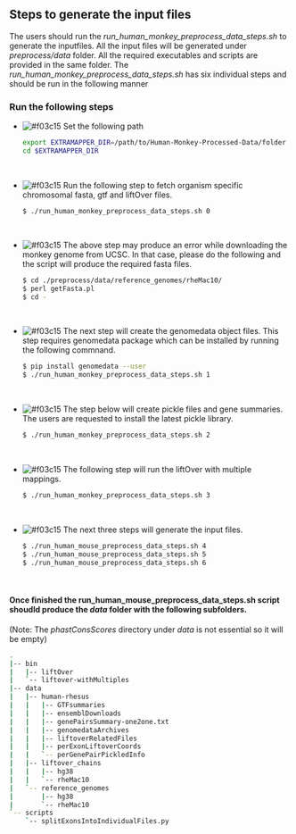 ## Steps to generate the input files
The users should run the _run_human_monkey_preprocess_data_steps.sh_ to generate the inputfiles. All the input files will be generated under _preprocess/data_ folder. All the required executables and scripts are provided in the same folder. The _run_human_monkey_preprocess_data_steps.sh_ has six individual steps and should be run in the following manner 

### Run the following steps 

 - ![#f03c15](https://via.placeholder.com/15/f03c15/000000?text=+) Set the following path <br>
   
    ```bash
    export EXTRAMAPPER_DIR=/path/to/Human-Monkey-Processed-Data/folder
    cd $EXTRAMAPPER_DIR
    ```
   <br>
   
 - ![#f03c15](https://via.placeholder.com/15/f03c15/000000?text=+) Run the following step to fetch organism specific chromosomal fasta, gtf and liftOver files. <br>
   
    ```batch
    $ ./run_human_monkey_preprocess_data_steps.sh 0
    ```
    <br>
    
 - ![#f03c15](https://via.placeholder.com/15/f03c15/000000?text=+) The above step may produce an error while downloading the monkey genome from UCSC. In that case, please do the following and the script will produce the required fasta files. <br>
    
    ```bash
    $ cd ./preprocess/data/reference_genomes/rheMac10/
    $ perl getFasta.pl
    $ cd -
    ```
    <br>
    
 - ![#f03c15](https://via.placeholder.com/15/f03c15/000000?text=+) The next step will create the genomedata object files. This step requires genomedata package which can be installed by running the following commnand. <br>
    
    ```bash
    $ pip install genomedata --user
    $ ./run_human_monkey_preprocess_data_steps.sh 1
    ```
    <br>
    
 - ![#f03c15](https://via.placeholder.com/15/f03c15/000000?text=+) The step below will create pickle files and gene summaries. The users are requested to install the latest pickle library. <br>
    
    ```bash
    $ ./run_human_monkey_preprocess_data_steps.sh 2
    ```
    <br>
    
 - ![#f03c15](https://via.placeholder.com/15/f03c15/000000?text=+) The following step will run the liftOver with multiple mappings. <br>
    
    ```bash
    $ ./run_human_monkey_preprocess_data_steps.sh 3
    ```
    <br>
    
 - ![#f03c15](https://via.placeholder.com/15/f03c15/000000?text=+) The next three steps will generate the input files. <br>
    
    ```bash
    $ ./run_human_mouse_preprocess_data_steps.sh 4
    $ ./run_human_mouse_preprocess_data_steps.sh 5
    $ ./run_human_mouse_preprocess_data_steps.sh 6
    ```
    <br>
    
#### Once finished the run_human_mouse_preprocess_data_steps.sh script shoudld produce the _data_ folder with the following subfolders.<br>
(Note: The _phastConsScores_ directory under _data_ is not essential so it will be empty) 

```bash 
.
|-- bin
|   |-- liftOver
|   `-- liftover-withMultiples
|-- data
|   |-- human-rhesus
|   |   |-- GTFsummaries
|   |   |-- ensemblDownloads
|   |   |-- genePairsSummary-one2one.txt
|   |   |-- genomedataArchives
|   |   |-- liftoverRelatedFiles
|   |   |-- perExonLiftoverCoords
|   |   `-- perGenePairPickledInfo
|   |-- liftover_chains
|   |   |-- hg38
|   |   `-- rheMac10
|   `-- reference_genomes
|       |-- hg38
|       `-- rheMac10
`-- scripts
    `-- splitExonsIntoIndividualFiles.py
```
